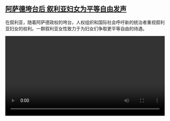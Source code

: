 <!--1734954424000-->
[阿萨德垮台后 叙利亚妇女为平等自由发声](https://www.dw.com/zh/%E9%98%BF%E8%90%A8%E5%BE%B7%E5%9E%AE%E5%8F%B0%E5%90%8E%20%E5%8F%99%E5%88%A9%E4%BA%9A%E5%A6%87%E5%A5%B3%E4%B8%BA%E5%B9%B3%E7%AD%89%E8%87%AA%E7%94%B1%E5%8F%91%E5%A3%B0/a-71120248)
------

<p>在叙利亚，随着阿萨德政权的垮台，人权组织和国际社会呼吁新的统治者重视叙利亚妇女的权利。一群叙利亚女性致力于为妇女们争取更平等自由的待遇。</small></p><video src="https://tvdownloaddw-a.akamaihd.net/Events/mp4/vdt_zh/2024/dwvgchi241220_syrian-women_01icw_AVC_1280x720.mp4" controls style="width:100%"></video>
